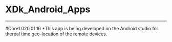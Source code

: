 # XDk_Android_Apps
----------------------------

#Core1.020.01.16
*This app is being developed on the Android studio for thereal time geo-location of the remote devices.

